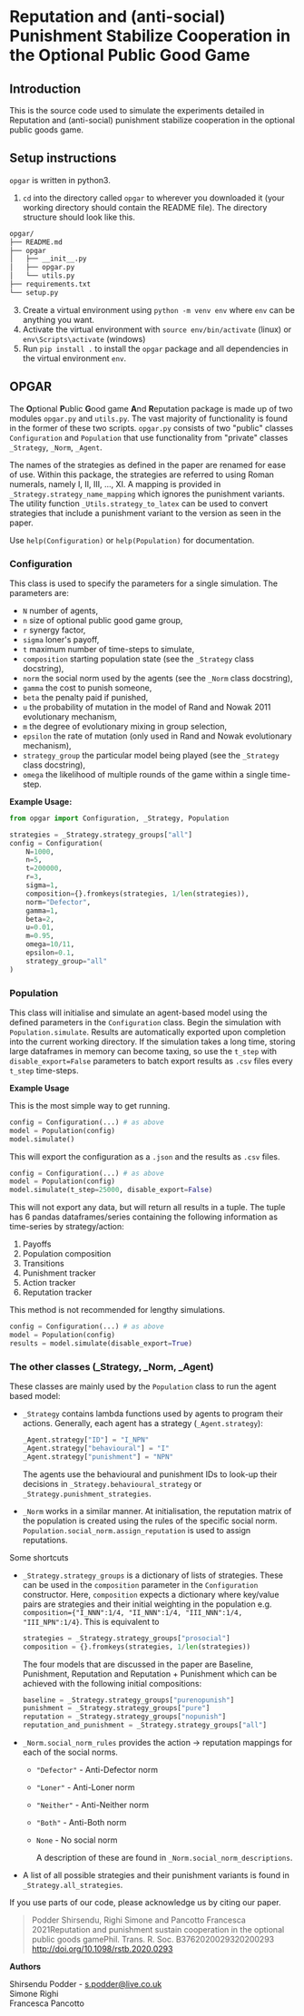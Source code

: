 # Reputation and (anti-social) Punishment Stabilize Cooperation in the Optional Public Good Game

## Introduction

This is the source code used to simulate the experiments detailed in Reputation and (anti-social) punishment stabilize cooperation in the optional public goods game. 

## Setup instructions
`opgar` is written in python3. 

1. `cd` into the directory called `opgar` to wherever you downloaded it (your working directory should contain the README file). The directory structure should look like this.

```bash
opgar/
├── README.md
├── opgar
│   ├── __init__.py
│   ├── opgar.py
│   └── utils.py
├── requirements.txt
└── setup.py
```

3. Create a virtual environment using `python -m venv env` where `env` can be anything you want.
4. Activate the virtual environment with `source env/bin/activate` (linux) or `env\Scripts\activate` (windows)
5. Run `pip install .` to install the `opgar` package and all dependencies in the virtual environment `env`.

## OPGAR

The **O**ptional **P**ublic **G**ood game **A**nd **R**eputation package is made up of two modules `opgar.py` and `utils.py`. The vast majority of functionality is found in the former of these two scripts. `opgar.py` consists of two "public" classes `Configuration` and `Population` that use functionality from "private" classes `_Strategy`, `_Norm`, `_Agent`.

The names of the strategies as defined in the paper are renamed for ease of use. Within this package, the strategies are referred to using Roman numerals, namely I, II, III, ..., XI. A mapping is provided in `_Strategy.strategy_name_mapping` which ignores the punishment variants. The utility function `_Utils.strategy_to_latex` can be used to convert strategies that include a punishment variant to the version as seen in the paper. 

Use `help(Configuration)` or `help(Population)` for documentation. 

### Configuration
 
This class is used to specify the parameters for a single simulation. The parameters are:
- `N` number of agents,
- `n` size of optional public good game group,
- `r` synergy factor,
- `sigma` loner's payoff,
- `t` maximum number of time-steps to simulate,
- `composition` starting population state (see the `_Strategy` class docstring),
- `norm` the social norm used by the agents (see the `_Norm` class docstring),
- `gamma` the cost to punish someone,
- `beta` the penalty paid if punished,
- `u` the probability of mutation in the model of Rand and Nowak 2011 evolutionary mechanism,
- `m` the degree of evolutionary mixing in group selection,
- `epsilon` the rate of mutation (only used in Rand and Nowak evolutionary mechanism),
- `strategy_group` the particular model being played (see the `_Strategy` class docstring),
- `omega` the likelihood of multiple rounds of the game within a single time-step.

**Example Usage:**
```python
from opgar import Configuration, _Strategy, Population

strategies = _Strategy.strategy_groups["all"]
config = Configuration(
    N=1000, 
    n=5, 
    t=200000, 
    r=3, 
    sigma=1,
    composition={}.fromkeys(strategies, 1/len(strategies)), 
    norm="Defector",
    gamma=1,
    beta=2,
    u=0.01,
    m=0.95,
    omega=10/11, 
    epsilon=0.1,
    strategy_group="all"
)
```

### Population

This class will initialise and simulate an agent-based model using the defined parameters in the `Configuration` class. Begin the simulation with `Population.simulate`. Results are automatically exported upon completion into the current working directory. If the simulation takes a long time, storing large dataframes in memory can become taxing, so use the `t_step` with `disable_export=False` parameters to batch export results as `.csv` files every `t_step` time-steps. 

**Example Usage**

This is the most simple way to get running.
```python
config = Configuration(...) # as above
model = Population(config)
model.simulate()
```

This will export the configuration as a `.json` and the results as `.csv` files.

```python
config = Configuration(...) # as above
model = Population(config)
model.simulate(t_step=25000, disable_export=False)
```

This will not export any data, but will return all results in a tuple. The tuple has 6 pandas dataframes/series containing the following information as time-series by strategy/action:
1. Payoffs
2. Population composition
3. Transitions
4. Punishment tracker
5. Action tracker
6. Reputation tracker

This method is not recommended for lengthy simulations.

```python
config = Configuration(...) # as above
model = Population(config)
results = model.simulate(disable_export=True)
```

### The other classes (_Strategy, _Norm, _Agent)

These classes are mainly used by the `Population` class to run the agent based model:
- `_Strategy` contains lambda functions used by agents to program their actions. Generally, each agent has a strategy (`_Agent.strategy`): 
    ```python
    _Agent.strategy["ID"] = "I_NPN"
    _Agent.strategy["behavioural"] = "I"
    _Agent.strategy["punishment"] = "NPN"
    ```
    The agents use the behavioural and punishment IDs to look-up their decisions in `_Strategy.behavioural_strategy` or `_Strategy.punishment_strategies`.

- `_Norm` works in a similar manner. At initialisation, the reputation matrix of the population is created using the rules of the specific social norm. `Population.social_norm.assign_reputation` is used to assign reputations. 

Some shortcuts 

- `_Strategy.strategy_groups` is a dictionary of lists of strategies. These can be used in the `composition` parameter in the   `Configuration` constructor. Here, `composition` expects a dictionary where key/value pairs are strategies and their initial weighting in the population e.g. `composition={"I_NNN":1/4, "II_NNN":1/4, "III_NNN":1/4, "III_NPN":1/4}`. This is equivalent to 

    ```python
    strategies = _Strategy.strategy_groups["prosocial"]
    composition = {}.fromkeys(strategies, 1/len(strategies))
    ```

    The four models that are discussed in the paper are Baseline, Punishment, Reputation and Reputation + Punishment which can be achieved with the following initial compositions:
    ```python
    baseline = _Strategy.strategy_groups["purenopunish"]
    punishment = _Strategy.strategy_groups["pure"]
    reputation = _Strategy.strategy_groups["nopunish"]
    reputation_and_punishment = _Strategy.strategy_groups["all"]
    ```

- `_Norm.social_norm_rules` provides the action -> reputation mappings for each of the social norms. 
  - `"Defector"` - Anti-Defector norm
  - `"Loner"` - Anti-Loner norm
  - `"Neither"` - Anti-Neither norm
  - `"Both"` - Anti-Both norm
  - `None` - No social norm

    A description of these are found in `_Norm.social_norm_descriptions`. 

- A list of all possible strategies and their punishment variants is found in `_Strategy.all_strategies`.

If you use parts of our code, please acknowledge us by citing our paper. 

> Podder Shirsendu, Righi Simone and Pancotto Francesca 2021Reputation and punishment sustain cooperation in the optional public goods gamePhil. Trans. R. Soc. B3762020029320200293 http://doi.org/10.1098/rstb.2020.0293

**Authors**

Shirsendu Podder - s.podder@live.co.uk\
Simone Righi\
Francesca Pancotto
